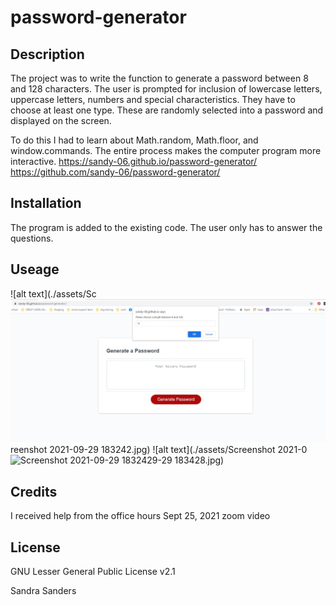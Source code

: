 # password-generator

## Description
The project was to write the function to generate a password between 8 and 128 characters. The user is prompted for inclusion of lowercase letters, uppercase letters, numbers and special characteristics. They have to choose at least one type. These are randomly selected into a password and displayed on the screen. 

To do this I had to learn about Math.random, Math.floor, and window.commands. The entire process makes the computer program more interactive.
https://sandy-06.github.io/password-generator/
https://github.com/sandy-06/password-generator/
## Installation
The program is added to the existing code. The user only has to answer the questions.

## Useage
![alt text](./assets/Sc![Screenshot 2021-09-29 183242](/assets/Screenshot%202021-09-29%20183242_3r2fii064.jpg)reenshot 2021-09-29 183242.jpg)
![alt text](./assets/Screenshot 2021-0![Screenshot 2021-09-29 183242](https://i.imgur.com/yODdsOp.jpg)9-29 183428.jpg)
## Credits
I received help from the office hours Sept 25, 2021 zoom video

## License 
GNU Lesser General Public License v2.1

Sandra Sanders
